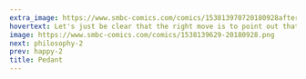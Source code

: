 ```yaml
---
extra_image: https://www.smbc-comics.com/comics/153813970720180928after.png
hovertext: Let's just be clear that the right move is to point out that your spouse is wrong and accept the divorce that follows.
image: https://www.smbc-comics.com/comics/1538139629-20180928.png
next: philosophy-2
prev: happy-2
title: Pedant
---
```

